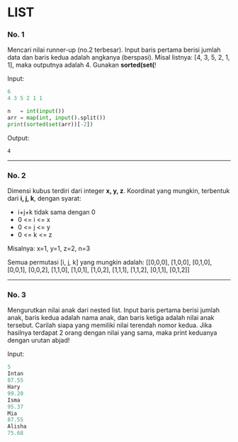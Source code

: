 # LIST

### No. 1
Mencari nilai runner-up (no.2 terbesar). Input baris pertama berisi jumlah data dan baris kedua adalah angkanya (berspasi). Misal listnya: [4, 3, 5, 2, 1, 1], maka outputnya adalah 4. Gunakan **sorted(set(**!

Input:
```python
6
4 3 5 2 1 1
```
```python
n   = int(input())
arr = map(int, input().split())
print(sorted(set(arr))[-2])
```
Output:
```
4
```
---
### No. 2
Dimensi kubus terdiri dari integer **x, y, z**. Koordinat yang mungkin, terbentuk dari **i, j, k**, dengan syarat:
- i+j+k tidak sama dengan 0
- 0 <= i <= x
- 0 <= j <= y
- 0 <= k <= z

Misalnya: x=1, y=1, z=2, n=3

Semua permutasi [i, j, k] yang mungkin adalah:
[[0,0,0], [1,0,0], [0,1,0], [0,0,1], [0,0,2], [1,1,0], [1,0,1], [1,0,2], [1,1,1], [1,1,2], [0,1,1], [0,1,2]]



---
### No. 3
Mengurutkan nilai anak dari nested list. Input baris pertama berisi jumlah anak, baris kedua adalah nama anak, dan baris ketiga adalah nilai anak tersebut. Carilah siapa yang memiliki nilai terendah nomor kedua. Jika hasilnya terdapat 2 orang dengan nilai yang sama, maka print keduanya dengan urutan abjad!

Input:
```python
5
Intan
87.55
Hary
99.20
Isma
95.37
Mia
87.55
Alisha
75.68
```
```



